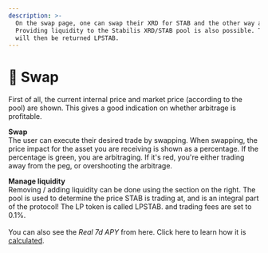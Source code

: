 ```yaml
---
description: >-
  On the swap page, one can swap their XRD for STAB and the other way around.
  Providing liquidity to the Stabilis XRD/STAB pool is also possible. The user
  will then be returned LPSTAB.
---
```


# 💱 Swap

First of all, the current internal price and market price (according to the pool) are shown. This gives a good indication on whether arbitrage is profitable.

**Swap**\
The user can execute their desired trade by swapping. When swapping, the price impact for the asset you are receiving is shown as a percentage. If the percentage is green, you are arbitraging. If it's red, you're either trading away from the peg, or overshooting the arbitrage.

**Manage liquidity**\
Removing / adding liquidity can be done using the section on the right. The pool is used to determine the price STAB is trading at, and is an integral part of the protocol! The LP token is called LPSTAB. and trading fees are set to 0.1%.\
\
You can also see the _Real 7d APY_ from here. Click here to learn how it is [calculated](../miscellaneous/lp-apy-calculation.md).
